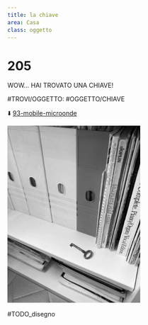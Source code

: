 ```yaml
---
title: la chiave
area: Casa
class: oggetto
---
```

# 205
WOW... HAI TROVATO UNA CHIAVE!

#TROVI/OGGETTO: #OGGETTO/CHIAVE

⬇️ [93-mobile-microonde](93-mobile-microonde.md)

![foto_113](../_assets/preview/foto_113.jpg)

#TODO_disegno